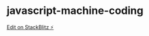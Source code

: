 # javascript-machine-coding

[Edit on StackBlitz ⚡️](https://stackblitz.com/edit/stackblitz-starters-edvalu)